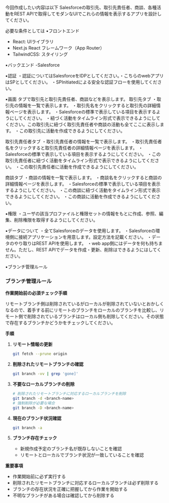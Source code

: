 今回作成したい内容は以下
Salesforceの取引先、取引先責任者、商談、各種活動をREST APIで取得してモダンなUIでこれらの情報を表示するアプリを設計してください。

必要な条件としては
▪️フロントエンド
- React: UIライブラリ
- Next.js React フレームワーク（App Router）
- TailwindCSS: スタイリング

▪️バックエンド
-Salesforce

▪️認証
・認証についてはSalesforceをIDPとしてください。・こちらのwebアプリはSPとしてください。
・SPInitiatedによる安全な認証フローを使用してください。

▪️画面
タブで取引先と取引先責任者、商談などを表示します。
取引先タブ
・取引先の情報を一覧で表示します。
・取引先名をクリックすると取引先の詳細情報ページを表示します。
・Salesforceの標準で表示している項目を表示するようにしてください。
・紐づく活動をタイムライン形式で表示できるようにしてください。この取引先に紐づく取引先責任者や商談の活動も全てここに表示します。
・この取引先に活動を作成できるようにしてください。

取引先責任者タブ
・取引先責任者の情報を一覧で表示します。
・取引先責任者名をクリックすると取引先責任者の詳細情報ページを表示します。
・Salesforceの標準で表示している項目を表示するようにしてください。
・この取引先責任者に紐づく活動をタイムライン形式で表示できるようにしてください。
・この取引先責任者に活動を作成できるようにしてください。

商談タブ
・商談の情報を一覧で表示します。
・商談名をクリックすると商談の詳細情報ページを表示します。
・Salesforceの標準で表示している項目を表示するようにしてください。
・この商談に紐づく活動をタイムライン形式で表示できるようにしてください。
・この商談に活動を作成できるようにしてください。

▪️権限
・ユーザの該当プロファイルと権限セットの情報をもとに作成、参照、編集、削除権限を取得するようにしてください。

▪️データについて
・全てSalesforceのデータを使用します。
・Salesforceの環境側に接続アプリケーションを用意します。設定方法を記載ください。
・データのやり取りはREST APIを使用します。
・web app側にはデータを何も持ちません。ただし、REST APIでデータを作成・更新、削除はできるようにはしてください。

▪️ブランチ管理ルール
### ブランチ管理ルール
**作業開始前の必須チェック手順**

リモートブランチ側は削除されているがローカルが削除されていないとおかしくなるので、着手する前にリモートのブランチをローカルのブランチを比較し、リモート側で削除されているブランチはローカル側も削除してください。その状態で存在するブランチかどうかをチェックしてください。

**手順**
1. **リモート情報の更新**
   ```bash
   git fetch --prune origin
   ```

2. **削除されたリモートブランチの確認**
   ```bash
   git branch -vv | grep 'gone]'
   ```

3. **不要なローカルブランチの削除**
   ```bash
   # 削除されたリモートブランチに対応するローカルブランチを削除
   git branch -d <branch-name>
   # 強制削除が必要な場合
   git branch -D <branch-name>
   ```

4. **現在のブランチ状況確認**
   ```bash
   git branch -a
   ```

5. **ブランチ存在チェック**
   - 新規作成予定のブランチ名が既存しないことを確認
   - リモートとローカルでブランチ状況が一致していることを確認

**重要事項**
- 作業開始前に必ず実行する
- 削除されたリモートブランチに対応するローカルブランチは必ず削除する
- ブランチの存在状況を正確に把握してから作業を開始する
- 不明なブランチがある場合は確認してから削除する
